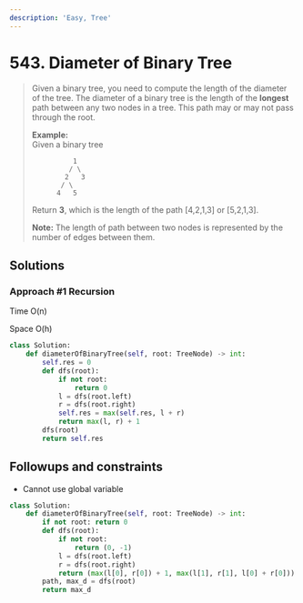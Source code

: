 ```yaml
---
description: 'Easy, Tree'
---
```


# 543. Diameter of Binary Tree

> Given a binary tree, you need to compute the length of the diameter of the tree. The diameter of a binary tree is the length of the **longest** path between any two nodes in a tree. This path may or may not pass through the root.
>
> **Example:**  
> Given a binary tree  
>
>
> ```text
>           1
>          / \
>         2   3
>        / \     
>       4   5    
> ```
>
> Return **3**, which is the length of the path \[4,2,1,3\] or \[5,2,1,3\].
>
> **Note:** The length of path between two nodes is represented by the number of edges between them.

## Solutions

### Approach \#1 Recursion

Time O\(n\)

Space O\(h\)

```python
class Solution:
    def diameterOfBinaryTree(self, root: TreeNode) -> int:
        self.res = 0
        def dfs(root):
            if not root:
                return 0
            l = dfs(root.left)
            r = dfs(root.right)
            self.res = max(self.res, l + r)
            return max(l, r) + 1
        dfs(root)
        return self.res
```

## Followups and constraints

* Cannot use global variable

```python
class Solution:
    def diameterOfBinaryTree(self, root: TreeNode) -> int:
        if not root: return 0
        def dfs(root):
            if not root:
                return (0, -1)
            l = dfs(root.left)
            r = dfs(root.right)
            return (max(l[0], r[0]) + 1, max(l[1], r[1], l[0] + r[0]))
        path, max_d = dfs(root)
        return max_d
```

